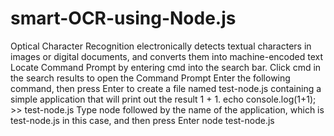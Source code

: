 # smart-OCR-using-Node.js
Optical Character Recognition electronically detects textual characters in images or digital documents, and converts them into machine-encoded text
Locate Command Prompt by entering cmd into the search bar. Click cmd in the search results to open the Command Prompt
Enter the following command, then press Enter to create a file named test-node.js containing a simple application that will print out the result 1 + 1.
echo console.log(1+1); >> test-node.js
Type node followed by the name of the application, which is test-node.js in this case, and then press Enter
node test-node.js
